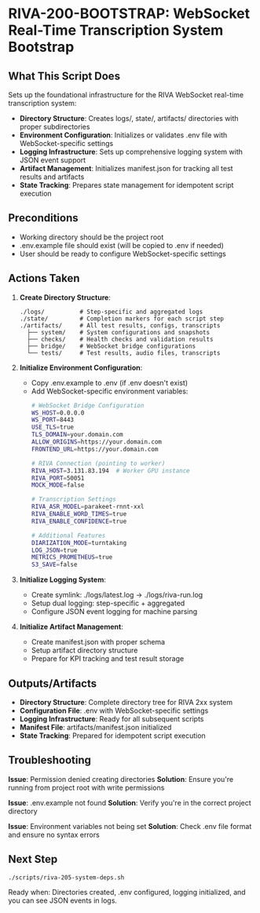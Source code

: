 # RIVA-200-BOOTSTRAP: WebSocket Real-Time Transcription System Bootstrap

## What This Script Does

Sets up the foundational infrastructure for the RIVA WebSocket real-time transcription system:

- **Directory Structure**: Creates logs/, state/, artifacts/ directories with proper subdirectories
- **Environment Configuration**: Initializes or validates .env file with WebSocket-specific settings
- **Logging Infrastructure**: Sets up comprehensive logging system with JSON event support
- **Artifact Management**: Initializes manifest.json for tracking all test results and artifacts
- **State Tracking**: Prepares state management for idempotent script execution

## Preconditions

- Working directory should be the project root
- .env.example file should exist (will be copied to .env if needed)
- User should be ready to configure WebSocket-specific settings

## Actions Taken

1. **Create Directory Structure**:
   ```
   ./logs/          # Step-specific and aggregated logs
   ./state/         # Completion markers for each script step
   ./artifacts/     # All test results, configs, transcripts
     ├── system/    # System configurations and snapshots
     ├── checks/    # Health checks and validation results
     ├── bridge/    # WebSocket bridge configurations
     └── tests/     # Test results, audio files, transcripts
   ```

2. **Initialize Environment Configuration**:
   - Copy .env.example to .env (if .env doesn't exist)
   - Add WebSocket-specific environment variables:
     ```bash
     # WebSocket Bridge Configuration
     WS_HOST=0.0.0.0
     WS_PORT=8443
     USE_TLS=true
     TLS_DOMAIN=your.domain.com
     ALLOW_ORIGINS=https://your.domain.com
     FRONTEND_URL=https://your.domain.com

     # RIVA Connection (pointing to worker)
     RIVA_HOST=3.131.83.194  # Worker GPU instance
     RIVA_PORT=50051
     MOCK_MODE=false

     # Transcription Settings
     RIVA_ASR_MODEL=parakeet-rnnt-xxl
     RIVA_ENABLE_WORD_TIMES=true
     RIVA_ENABLE_CONFIDENCE=true

     # Additional Features
     DIARIZATION_MODE=turntaking
     LOG_JSON=true
     METRICS_PROMETHEUS=true
     S3_SAVE=false
     ```

3. **Initialize Logging System**:
   - Create symlink: ./logs/latest.log → ./logs/riva-run.log
   - Setup dual logging: step-specific + aggregated
   - Configure JSON event logging for machine parsing

4. **Initialize Artifact Management**:
   - Create manifest.json with proper schema
   - Setup artifact directory structure
   - Prepare for KPI tracking and test result storage

## Outputs/Artifacts

- **Directory Structure**: Complete directory tree for RIVA 2xx system
- **Configuration File**: .env with WebSocket-specific settings
- **Logging Infrastructure**: Ready for all subsequent scripts
- **Manifest File**: artifacts/manifest.json initialized
- **State Tracking**: Prepared for idempotent script execution

## Troubleshooting

**Issue**: Permission denied creating directories
**Solution**: Ensure you're running from project root with write permissions

**Issue**: .env.example not found
**Solution**: Verify you're in the correct project directory

**Issue**: Environment variables not being set
**Solution**: Check .env file format and ensure no syntax errors

## Next Step

```bash
./scripts/riva-205-system-deps.sh
```

Ready when: Directories created, .env configured, logging initialized, and you can see JSON events in logs.